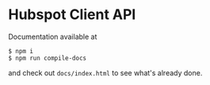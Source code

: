 # Hubspot Client API

Documentation available at

```
$ npm i
$ npm run compile-docs
```

and check out `docs/index.html` to see what's already done.
